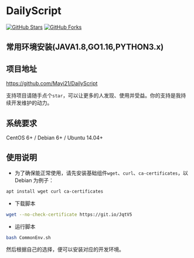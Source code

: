# DailyScript


[![GitHub Stars](https://img.shields.io/github/stars/Mayi21/DailyScript.svg?style=flat-square&label=Stars&logo=github)](https://github.com/Mayi21/DailyScript/stargazers)
[![GitHub Forks](https://img.shields.io/github/forks/Mayi21/DailyScript.svg?style=flat-square&label=Forks&logo=github)](https://github.com/Mayi21/DailyScript/fork)

## 常用环境安装(JAVA1.8,GO1.16,PYTHON3.x)
## 项目地址

https://github.com/Mayi21/DailyScript

支持项目请随手点个`star`，可以让更多的人发现、使用并受益。你的支持是我持续开发维护的动力。
## 系统要求

CentOS 6+ / Debian 6+ / Ubuntu 14.04+
## 使用说明
* 为了确保能正常使用，请先安装基础组件`wget`、`curl`、`ca-certificates`，以 Debian 为例子：
```sh
apt install wget curl ca-certificates
```
* 下载脚本
```sh
wget --no-check-certificate https://git.io/JqtV5
```
* 运行脚本  
```sh
bash CommonEnv.sh
```  
然后根据自己的选择，便可以安装对应的开发环境。
